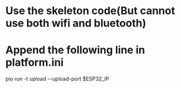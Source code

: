 # Use the skeleton code(But cannot use both wifi and bluetooth)

# Append the following line in platform.ini
pio run -t upload --upload-port $ESP32_IP